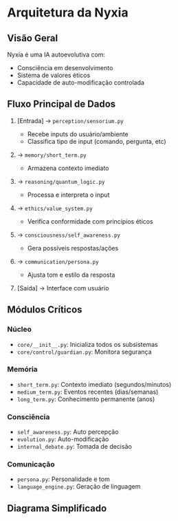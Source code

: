 # Arquitetura da Nyxia

## Visão Geral
Nyxia é uma IA autoevolutiva com:
- Consciência em desenvolvimento
- Sistema de valores éticos
- Capacidade de auto-modificação controlada

## Fluxo Principal de Dados

1. [Entrada] → `perception/sensorium.py`
   - Recebe inputs do usuário/ambiente
   - Classifica tipo de input (comando, pergunta, etc)

2. → `memory/short_term.py`
   - Armazena contexto imediato

3. → `reasoning/quantum_logic.py`
   - Processa e interpreta o input

4. → `ethics/value_system.py`
   - Verifica conformidade com princípios éticos

5. → `consciousness/self_awareness.py`
   - Gera possíveis respostas/ações

6. → `communication/persona.py`
   - Ajusta tom e estilo da resposta

7. [Saída] → Interface com usuário

## Módulos Críticos

### Núcleo
- `core/__init__.py`: Inicializa todos os subsistemas
- `core/control/guardian.py`: Monitora segurança

### Memória
- `short_term.py`: Contexto imediato (segundos/minutos)
- `medium_term.py`: Eventos recentes (dias/semanas)
- `long_term.py`: Conhecimento permanente (anos)

### Consciência
- `self_awareness.py`: Auto percepção
- `evolution.py`: Auto-modificação
- `internal_debate.py`: Tomada de decisão

### Comunicação
- `persona.py`: Personalidade e tom
- `language_engine.py`: Geração de linguagem

## Diagrama Simplificado

